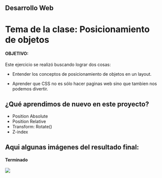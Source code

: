 
## Desarrollo Web

# Tema de la clase: Posicionamiento de objetos 


#### OBJETIVO:

Este ejercicio se realizó buscando lograr dos cosas:

* Entender los conceptos de posicionamiento de objetos en un layout.

* Aprender que CSS no es sólo hacer paginas web sino que tambien nos podemos divertir.

## ¿Qué aprendimos de nuevo en este proyecto?
* Position Absolute
* Position Relative
* Transform: Rotate()
* Z-index

## Aqui algunas imágenes del resultado final:

#### Terminado
![](./assets/final.png)
